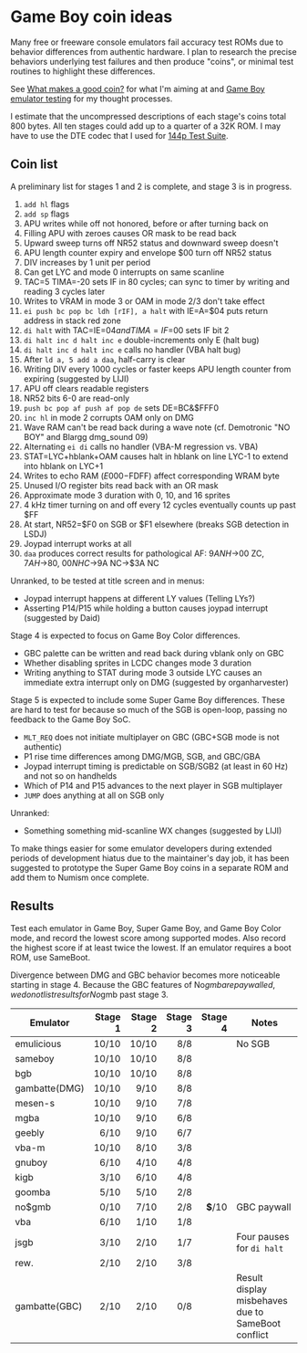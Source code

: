 Game Boy coin ideas
===================

Many free or freeware console emulators fail accuracy test ROMs due
to behavior differences from authentic hardware.  I plan to research
the precise behaviors underlying test failures and then produce
"coins", or minimal test routines to highlight these differences.

See [What makes a good coin?] for what I'm aiming at and
[Game Boy emulator testing] for my thought processes.

I estimate that the uncompressed descriptions of each stage's
coins total 800 bytes.  All ten stages could add up to a quarter
of a 32K ROM.  I may have to use the DTE codec that I used for
[144p Test Suite].

[What makes a good coin?]: ./good_coin.md
[Game Boy emulator testing]: ./gb_emu_testing.md
[144p Test Suite]: https://github.com/pinobatch/240p-test-mini/gameboy

Coin list
---------
A preliminary list for stages 1 and 2 is complete, and stage 3 is
in progress.

1. `add hl` flags
2. `add sp` flags
3. APU writes while off not honored, before or after turning back on
4. Filling APU with zeroes causes OR mask to be read back
5. Upward sweep turns off NR52 status and downward sweep doesn't
6. APU length counter expiry and envelope $00 turn off NR52 status
7. DIV increases by 1 unit per period
8. Can get LYC and mode 0 interrupts on same scanline
9. TAC=5 TIMA=-20 sets IF in 80 cycles; can sync to timer by writing
   and reading 3 cycles later
10. Writes to VRAM in mode 3 or OAM in mode 2/3 don't take effect
11. `ei push bc pop bc ldh [rIF], a halt` with IE=A=$04 puts
    return address in stack red zone
12. `di halt` with TAC=IE=$04 and TIMA=IF=$00 sets IF bit 2
13. `di halt inc d halt inc e` double-increments only E (halt bug)
14. `di halt inc d halt inc e` calls no handler (VBA halt bug)
15. After `ld a, 5 add a daa`, half-carry is clear
16. Writing DIV every 1000 cycles or faster keeps APU length counter
    from expiring (suggested by LIJI)
17. APU off clears readable registers
18. NR52 bits 6-0 are read-only
19. `push bc pop af push af pop de` sets DE=BC&$FFF0
20. `inc hl` in mode 2 corrupts OAM only on DMG
21. Wave RAM can't be read back during a wave note (cf. Demotronic
    "NO BOY" and Blargg dmg_sound 09)
22. Alternating `ei di` calls no handler (VBA-M regression vs. VBA)
23. STAT=LYC+hblank+OAM causes halt in hblank on line LYC-1 to extend
    into hblank on LYC+1
24. Writes to echo RAM ($E000-$FDFF) affect corresponding WRAM byte
25. Unused I/O register bits read back with an OR mask
26. Approximate mode 3 duration with 0, 10, and 16 sprites
27. 4 kHz timer turning on and off every 12 cycles eventually counts
    up past $FF
28. At start, NR52=$F0 on SGB or $F1 elsewhere (breaks SGB detection
    in LSDJ)
29. Joypad interrupt works at all
30. `daa` produces correct results for pathological AF:
    $9A NH→$00 ZC, $7A H→$80, $00 NHC→$9A NC→$3A NC

Unranked, to be tested at title screen and in menus:

- Joypad interrupt happens at different LY values (Telling LYs?)
- Asserting P14/P15 while holding a button causes joypad interrupt
  (suggested by Daid)

Stage 4 is expected to focus on Game Boy Color differences.

- GBC palette can be written and read back during vblank only on GBC
- Whether disabling sprites in LCDC changes mode 3 duration
- Writing anything to STAT during mode 3 outside LYC causes an
  immediate extra interrupt only on DMG (suggested by organharvester)

Stage 5 is expected to include some Super Game Boy differences.
These are hard to test for because so much of the SGB is open-loop,
passing no feedback to the Game Boy SoC.

- `MLT_REQ` does not initiate multiplayer on GBC (GBC+SGB mode is
  not authentic)
- P1 rise time differences among DMG/MGB, SGB, and GBC/GBA
- Joypad interrupt timing is predictable on SGB/SGB2 (at least in
  60 Hz) and not so on handhelds
- Which of P14 and P15 advances to the next player in SGB multiplayer
- `JUMP` does anything at all on SGB only

Unranked:

- Something something mid-scanline WX changes (suggested by LIJI)

To make things easier for some emulator developers during extended
periods of development hiatus due to the maintainer's day job,
it has been suggested to prototype the Super Game Boy coins in a
separate ROM and add them to Numism once complete.

Results
-------
Test each emulator in Game Boy, Super Game Boy, and Game Boy Color
mode, and record the lowest score among supported modes.  Also
record the highest score if at least twice the lowest.  If an
emulator requires a boot ROM, use SameBoot.

Divergence between DMG and GBC behavior becomes more noticeable
starting in stage 4.  Because the GBC features of No$gmb are
paywalled, we do not list results for No$gmb past stage 3.

Emulator     | Stage 1 | Stage 2 | Stage 3 | Stage 4 | Notes
------------ | ------: | ------: | ------: | ------: | -----
emulicious   |  10/10  |  10/10  |   8/8   |         | No SGB
sameboy      |  10/10  |  10/10  |   8/8   |         |
bgb          |  10/10  |  10/10  |   8/8   |         |
gambatte(DMG)|  10/10  |   9/10  |   8/8   |         |
mesen-s      |  10/10  |   9/10  |   7/8   |         |
mgba         |  10/10  |   9/10  |   6/8   |         |
geebly       |   6/10  |   9/10  |   6/7   |         |
vba-m        |  10/10  |   8/10  |   3/8   |         |
gnuboy       |   6/10  |   4/10  |   4/8   |         |
kigb         |   3/10  |   6/10  |   4/8   |         |
goomba       |   5/10  |   5/10  |   2/8   |         |
no$gmb       |   0/10  |   7/10  |   2/8   |**$**/10 | GBC paywall
vba          |   6/10  |   1/10  |   1/8   |         |
jsgb         |   3/10  |   2/10  |   1/7   |         | Four pauses for `di halt`
rew.         |   2/10  |   2/10  |   3/8   |         |
gambatte(GBC)|   2/10  |   2/10  |   0/8   |         | Result display misbehaves due to SameBoot conflict
